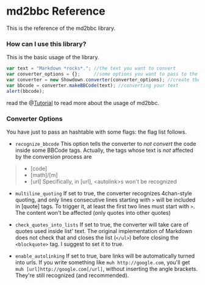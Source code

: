 md2bbc Reference
================

This is the reference of the md2bbc library.

### How can I use this library? ###

This is the basic usage of the library.

```js
var text = "Markdown *rocks*."; //the text you want to convert
var converter_options = {};     //some options you want to pass to the converter
var converter = new Showdown.converter(converter_options); //create the converter
var bbcode = converter.makeBBCode(text); //converting your text
alert(bbcode);
```

read the @[Tutorial](docs/tutorial.md) to read more about the usage of md2bbc.

### Converter Options ###

You have just to pass an hashtable with some flags: the flag list follows.

* `recognize_bbcode`
This option tells the converter to _not convert_ the code inside some BBCode tags.
Actually, the tags whose text is _not_ affected by the conversion process are
> * [code]
> * [math]/[m]
> * [url]
Specifically, in [url], \<autolink>s won't be recognized

* `multiline_quoting`
If set to true, the converter recognizes 4chan-style quoting, and only lines consecutive lines starting with `>` will be included in [quote] tags.
To trigger it, at least the first two lines must start with `>`.
The content won't be affected (only quotes into other quotes)

* `check_quotes_into_lists`
If set to true, the converter will take care of quotes used inside list' text.
The original implementation of Markdown does not check that and closes the list (`</ul>`) before closing the `<blockquote>` tag.
I suggest to set it to true.

* `enable_autolinking`
If set to true, bare links will be automatically turned into urls.
If you write something like `muh http://google.com`, you'll get `muh [url]http://google.com[/url]`, without inserting the angle brackets. They're still recognized (and recommended).
